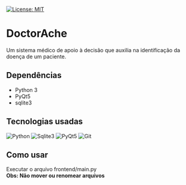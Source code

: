 [![License: MIT](https://img.shields.io/badge/License-MIT-green.svg)](https://opensource.org/licenses/MIT)

# DoctorAche
Um sistema médico de apoio à decisão que auxilia na identificação da doença de um paciente.

## Dependências
- Python 3
- PyQt5
- sqlite3

## Tecnologias usadas  
![Python](https://www.python.org/static/opengraph-icon-200x200.png)
![Sqlite3](https://www.vectorlogo.zone/logos/sqlite/sqlite-card.png)
![PyQt5](https://upload.wikimedia.org/wikipedia/commons/thumb/e/e6/Python_and_Qt.svg/320px-Python_and_Qt.svg.png)
![Git](https://git-scm.com/images/logos/downloads/Git-Icon-1788C.png)

## Como usar
Executar o arquivo frontend/main.py   
**Obs: Não mover ou renomear arquivos**
